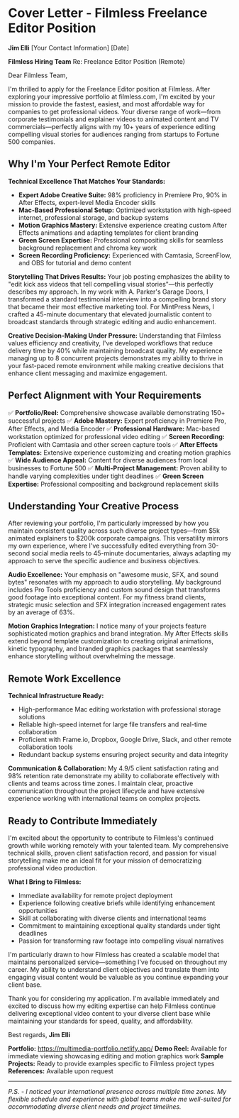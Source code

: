 # Cover Letter - Filmless Freelance Editor Position

**Jim Elli**
[Your Contact Information]
[Date]

**Filmless Hiring Team**
Re: Freelance Editor Position (Remote)

Dear Filmless Team,

I'm thrilled to apply for the Freelance Editor position at Filmless. After exploring your impressive portfolio at filmless.com, I'm excited by your mission to provide the fastest, easiest, and most affordable way for companies to get professional videos. Your diverse range of work—from corporate testimonials and explainer videos to animated content and TV commercials—perfectly aligns with my 10+ years of experience editing compelling visual stories for audiences ranging from startups to Fortune 500 companies.

## Why I'm Your Perfect Remote Editor

**Technical Excellence That Matches Your Standards:**
- **Expert Adobe Creative Suite:** 98% proficiency in Premiere Pro, 90% in After Effects, expert-level Media Encoder skills
- **Mac-Based Professional Setup:** Optimized workstation with high-speed internet, professional storage, and backup systems
- **Motion Graphics Mastery:** Extensive experience creating custom After Effects animations and adapting templates for client branding
- **Green Screen Expertise:** Professional compositing skills for seamless background replacement and chroma key work
- **Screen Recording Proficiency:** Experienced with Camtasia, ScreenFlow, and OBS for tutorial and demo content

**Storytelling That Drives Results:**
Your job posting emphasizes the ability to "edit kick ass videos that tell compelling visual stories"—this perfectly describes my approach. In my work with A. Parker's Garage Doors, I transformed a standard testimonial interview into a compelling brand story that became their most effective marketing tool. For MintPress News, I crafted a 45-minute documentary that elevated journalistic content to broadcast standards through strategic editing and audio enhancement.

**Creative Decision-Making Under Pressure:**
Understanding that Filmless values efficiency and creativity, I've developed workflows that reduce delivery time by 40% while maintaining broadcast quality. My experience managing up to 8 concurrent projects demonstrates my ability to thrive in your fast-paced remote environment while making creative decisions that enhance client messaging and maximize engagement.

## Perfect Alignment with Your Requirements

✅ **Portfolio/Reel:** Comprehensive showcase available demonstrating 150+ successful projects
✅ **Adobe Mastery:** Expert proficiency in Premiere Pro, After Effects, and Media Encoder
✅ **Professional Hardware:** Mac-based workstation optimized for professional video editing
✅ **Screen Recording:** Proficient with Camtasia and other screen capture tools
✅ **After Effects Templates:** Extensive experience customizing and creating motion graphics
✅ **Wide Audience Appeal:** Content for diverse audiences from local businesses to Fortune 500
✅ **Multi-Project Management:** Proven ability to handle varying complexities under tight deadlines
✅ **Green Screen Expertise:** Professional compositing and background replacement skills

## Understanding Your Creative Process

After reviewing your portfolio, I'm particularly impressed by how you maintain consistent quality across such diverse project types—from $5k animated explainers to $200k corporate campaigns. This versatility mirrors my own experience, where I've successfully edited everything from 30-second social media reels to 45-minute documentaries, always adapting my approach to serve the specific audience and business objectives.

**Audio Excellence:** Your emphasis on "awesome music, SFX, and sound bytes" resonates with my approach to audio storytelling. My background includes Pro Tools proficiency and custom sound design that transforms good footage into exceptional content. For my fitness brand clients, strategic music selection and SFX integration increased engagement rates by an average of 63%.

**Motion Graphics Integration:** I notice many of your projects feature sophisticated motion graphics and brand integration. My After Effects skills extend beyond template customization to creating original animations, kinetic typography, and branded graphics packages that seamlessly enhance storytelling without overwhelming the message.

## Remote Work Excellence

**Technical Infrastructure Ready:**
- High-performance Mac editing workstation with professional storage solutions
- Reliable high-speed internet for large file transfers and real-time collaboration
- Proficient with Frame.io, Dropbox, Google Drive, Slack, and other remote collaboration tools
- Redundant backup systems ensuring project security and data integrity

**Communication & Collaboration:**
My 4.9/5 client satisfaction rating and 98% retention rate demonstrate my ability to collaborate effectively with clients and teams across time zones. I maintain clear, proactive communication throughout the project lifecycle and have extensive experience working with international teams on complex projects.

## Ready to Contribute Immediately

I'm excited about the opportunity to contribute to Filmless's continued growth while working remotely with your talented team. My comprehensive technical skills, proven client satisfaction record, and passion for visual storytelling make me an ideal fit for your mission of democratizing professional video production.

**What I Bring to Filmless:**
- Immediate availability for remote project deployment
- Experience following creative briefs while identifying enhancement opportunities
- Skill at collaborating with diverse clients and international teams
- Commitment to maintaining exceptional quality standards under tight deadlines
- Passion for transforming raw footage into compelling visual narratives

I'm particularly drawn to how Filmless has created a scalable model that maintains personalized service—something I've focused on throughout my career. My ability to understand client objectives and translate them into engaging visual content would be valuable as you continue expanding your client base.

Thank you for considering my application. I'm available immediately and excited to discuss how my editing expertise can help Filmless continue delivering exceptional video content to your diverse client base while maintaining your standards for speed, quality, and affordability.

Best regards,
**Jim Elli**

**Portfolio:** https://multimedia-portfolio.netlify.app/
**Demo Reel:** Available for immediate viewing showcasing editing and motion graphics work
**Sample Projects:** Ready to provide examples specific to Filmless project types
**References:** Available upon request

---

*P.S. - I noticed your international presence across multiple time zones. My flexible schedule and experience with global teams make me well-suited for accommodating diverse client needs and project timelines.*
